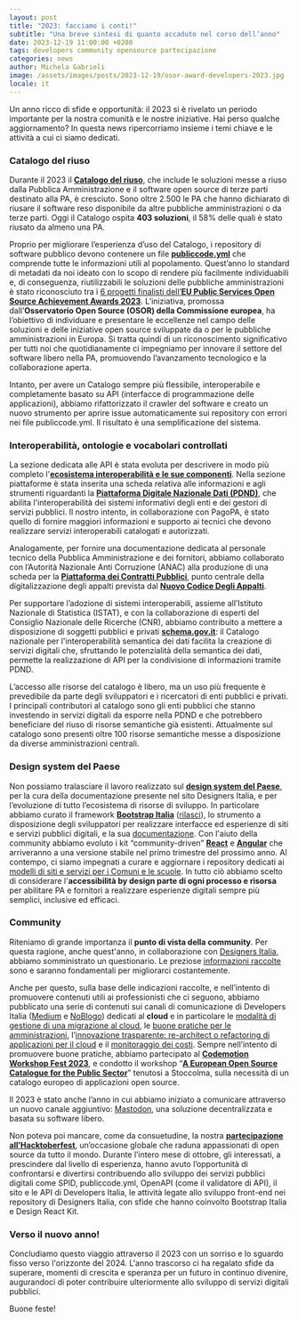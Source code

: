```yaml
---
layout: post
title: "2023: facciamo i conti!"
subtitle: "Una breve sintesi di quanto accaduto nel corso dell’anno"
date: 2023-12-19 11:00:00 +0200
tags: developers community opensource partecipazione
categories: news
author: Michela Gabrieli
image: /assets/images/posts/2023-12-19/osor-award-developers-2023.jpg
locale: it
---
```



Un anno ricco di sfide e opportunità: il 2023 si è rivelato un periodo
importante per la nostra comunità e le nostre iniziative. Hai perso qualche
aggiornamento? In questa news ripercorriamo insieme i temi chiave e le attività
a cui ci siamo dedicati.

### Catalogo del riuso

Durante il 2023 il **[Catalogo del
riuso](https://developers.italia.it/it/software)**, che include le soluzioni
messe a riuso dalla Pubblica Amministrazione e il software open source di terze
parti destinato alla PA, è cresciuto. Sono oltre 2.500 le PA che hanno
dichiarato di riusare il software reso disponibile da altre pubbliche
amministrazioni o da terze parti. Oggi il Catalogo ospita **403 soluzioni**, il
58% delle quali è stato riusato da almeno una PA.

Proprio per migliorare l’esperienza d’uso del Catalogo, i repository di software
pubblico devono contenere un file
**[publiccode.yml](https://docs.italia.it/italia/developers-italia/publiccodeyml/it/master/)**
che comprende tutte le informazioni utili al popolamento. Quest’anno lo standard
di metadati da noi ideato con lo scopo di rendere più facilmente individuabili
e, di conseguenza, riutilizzabili le soluzioni delle pubbliche amministrazioni è
stato riconosciuto tra i [6 progetti finalisti dell’**EU Public Services Open
Source Achievement Awards
2023**](https://developers.italia.it/it/news/2023/10/20/premio-osor-2023-publiccode-yml-tra-i-progetti-finalisti).
L’iniziativa, promossa dall’**Osservatorio Open Source (OSOR) della Commissione
europea**, ha l’obiettivo di individuare e presentare le eccellenze nel campo
delle soluzioni e delle iniziative open source sviluppate da o per le pubbliche
amministrazioni in Europa. Si tratta quindi di un riconoscimento significativo
per tutti noi che quotidianamente ci impegniamo per innovare il settore del
software libero nella PA, promuovendo l’avanzamento tecnologico e la
collaborazione aperta.

Intanto, per avere un Catalogo sempre più flessibile, interoperabile e
completamente basato su API (interfacce di programmazione delle applicazioni),
abbiamo rifattorizzato il crawler del software e creato un nuovo strumento per
aprire issue automaticamente sui repository con errori nei file publiccode.yml.
Il risultato è una semplificazione del sistema.

### Interoperabilità, ontologie e vocabolari controllati

La sezione dedicata alle API è stata evoluta per descrivere in modo più completo
l'**[ecosistema interoperabilità e le sue
componenti](https://www.developers.italia.it/it/interoperabilita/)**. Nella
sezione piattaforme è stata inserita una scheda relativa alle informazioni e
agli strumenti riguardanti la **[Piattaforma Digitale Nazionale Dati
(PDND)](https://developers.italia.it/it/pdnd/)**, che abilita l'interoperabilità
dei sistemi informativi degli enti e dei gestori di servizi pubblici. Il nostro
intento, in collaborazione con PagoPA, è stato quello di fornire maggiori
informazioni e supporto ai tecnici che devono realizzare servizi interoperabili
catalogati e autorizzati.

Analogamente, per fornire una documentazione dedicata al personale tecnico della
Pubblica Amministrazione e dei fornitori, abbiamo collaborato con l’Autorità
Nazionale Anti Corruzione (ANAC) alla produzione di una scheda per la
**[Piattaforma dei Contratti
Pubblici](https://developers.italia.it/it/piattaforma-contratti-pubblici/)**,
punto centrale della digitalizzazione degli appalti prevista dal **[Nuovo Codice
Degli
Appalti](https://www.normattiva.it/uri-res/N2Ls?urn:nir:stato:decreto.legislativo:2023-03-31;36)**.

Per supportare l’adozione di sistemi interoperabili, assieme all’Istituto
Nazionale di Statistica (ISTAT), e con la collaborazione di esperti del
Consiglio Nazionale delle Ricerche (CNR), abbiamo contribuito a mettere a
disposizione di soggetti pubblici e privati
**[schema.gov.it](https://schema.gov.it)**: il Catalogo nazionale per
l'interoperabilità semantica dei dati facilita la creazione di servizi digitali
che, sfruttando le potenzialità della semantica dei dati, permette la
realizzazione di API per la condivisione di informazioni tramite PDND.

L’accesso alle risorse del catalogo è libero, ma un uso più frequente è
prevedibile da parte degli sviluppatori e i ricercatori di enti pubblici e
privati. I principali contributori al catalogo sono gli enti pubblici che stanno
investendo in servizi digitali da esporre nella PDND e che potrebbero
beneficiare del riuso di risorse semantiche già esistenti. Attualmente sul
catalogo sono presenti oltre 100 risorse semantiche messe a disposizione da
diverse amministrazioni centrali.

### Design system del Paese

Non possiamo tralasciare il lavoro realizzato sul **[design system del
Paese](https://designers.italia.it/design-system/come-iniziare/)**, per la cura
della documentazione presente nel sito Designers Italia, e per l’evoluzione di
tutto l’ecosistema di risorse di sviluppo. In particolare abbiamo curato il
framework **[Bootstrap Italia](https://github.com/italia/bootstrap-italia)**
([rilasci](https://github.com/italia/bootstrap-italia/releases)), lo strumento a
disposizione degli sviluppatori per realizzare interfacce ed esperienze di siti
e servizi pubblici digitali, e la sua
[documentazione](https://italia.github.io/bootstrap-italia/). Con l'aiuto della
community abbiamo evoluto i kit “community-driven”
**[React](https://github.com/italia/design-react-kit)** e
**[Angular](https://github.com/italia/design-angular-kit/)** che arriveranno a
una versione stabile nel primo trimestre del prossimo anno. Al contempo, ci
siamo impegnati a curare e aggiornare i repository dedicati ai [modelli di siti
e servizi per i Comuni e le scuole](https://designers.italia.it/modelli/). In
tutto ciò abbiamo scelto di considerare l'**accessibilità by design parte di
ogni processo e risorsa** per abilitare PA e fornitori a realizzare esperienze
digitali sempre più semplici, inclusive ed efficaci.

### Community

Riteniamo di grande importanza il **punto di vista della community**. Per questa
ragione, anche quest'anno, in collaborazione con [Designers
Italia](https://designers.italia.it/), abbiamo somministrato un questionario. Le
preziose [informazioni
raccolte](https://developers.italia.it/it/news/2023/07/11/come-cambia-la-community-di-developers-italia-e-designers-italia)
sono e saranno fondamentali per migliorarci costantemente.

Anche per questo, sulla base delle indicazioni raccolte, e nell’intento di
promuovere contenuti utili ai professionisti che ci seguono, abbiamo pubblicato
una serie di contenuti sui canali di comunicazione di Developers Italia
([Medium](https://medium.com/developers-italia) e
[NoBlogo](https://noblogo.org/developers-italia/)) dedicati al **cloud** e in
particolare le [modalità di gestione di una migrazione al
cloud](https://medium.com/developers-italia/come-gestire-una-migrazione-al-cloud-d8b7820177a8),
le [buone pratiche per le
amministrazioni](https://medium.com/developers-italia/la-responsabilit%C3%A0-ai-tempi-del-cloud-buone-pratiche-per-le-amministrazioni-ed42b30fcb4b),
l’[innovazione trasparente: re-architect o refactoring di applicazioni per il
cloud](https://medium.com/developers-italia/linnovazione-trasparente-re-architect-o-refactoring-di-applicazioni-per-il-cloud-c94f53df1c8d)
e il [monitoraggio dei
costi](https://medium.com/developers-italia/il-monitoraggio-dei-costi-cloud-82aae39a2e81).
Sempre nell’intento di promuovere buone pratiche, abbiamo partecipato al
**[Codemotion Workshop Fest
2023](https://developers.italia.it/it/news/2023/03/21/Codemodio-WS-Fest-Guida-galattica-per-maintainer)**,
e condotto il workshop “**[A European Open Source Catalogue for the Public
Sector](https://developers.italia.it/it/news/2023/05/29/developers-italia-a-stoccolma-punto-futuro-digitale-europa)**”
tenutosi a Stoccolma, sulla necessità di un catalogo europeo di applicazioni
open source.

Il 2023 è stato anche l’anno in cui abbiamo iniziato a comunicare attraverso un
nuovo canale aggiuntivo: [Mastodon](https://mastodon.uno/@developersITA), una
soluzione decentralizzata e basata su software libero.

Non poteva poi mancare, come da consuetudine, la nostra **[partecipazione
all’Hacktoberfest](https://developers.italia.it/it/news/2023/10/12/hacktoberfest-2023)**,
un’occasione globale che raduna appassionati di open source da tutto il mondo.
Durante l’intero mese di ottobre, gli interessati, a prescindere dal livello di
esperienza, hanno avuto l’opportunità di confrontarsi e divertirsi contribuendo
allo sviluppo dei servizi pubblici digitali come SPID, publiccode.yml, OpenAPI
(come il validatore di API), il sito e le API di Developers Italia, le attività
legate allo sviluppo front-end nei repository di Designers Italia, con sfide che
hanno coinvolto Bootstrap Italia e Design React Kit.

### Verso il nuovo anno!

Concludiamo questo viaggio attraverso il 2023 con un sorriso e lo sguardo fisso
verso l'orizzonte del 2024. L'anno trascorso ci ha regalato sfide da superare,
momenti di crescita e speranza per un futuro in continuo divenire, augurandoci
di poter contribuire ulteriormente allo sviluppo di servizi digitali pubblici.

Buone feste!
